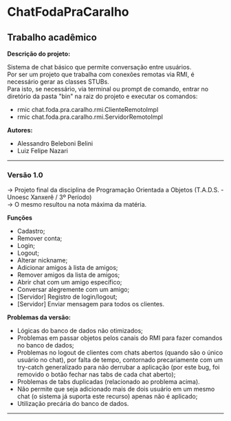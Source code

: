 <h1> ChatFodaPraCaralho </h1>

<h2>Trabalho acadêmico</h2>

<strong>Descrição do projeto:</strong>
<p>
  Sistema de chat básico que permite conversação entre usuários.<br>
  Por ser um projeto que trabalha com conexões remotas via RMI, é necessário gerar as classes STUBs.<br>
  Para isto, se necessário, via terminal ou prompt de comando, entrar no diretório da pasta "bin" na raiz do projeto e executar os comandos:
    <ul>
      <li>rmic chat.foda.pra.caralho.rmi.ClienteRemotoImpl</li>
      <li>rmic chat.foda.pra.caralho.rmi.ServidorRemotoImpl</li>
    </ul>
</p>
<p>
  <strong>Autores:</strong>
  <ul>
      <li>Alessandro Beleboni Belini</li>
      <li>Luiz Felipe Nazari</li>
    </ul>
  
</p>

<hr>
<h3>Versão 1.0</h3>

-> Projeto final da disciplina de Programação Orientada a Objetos (T.A.D.S. - Unoesc Xanxerê / 3º Período)
<br>
-> O mesmo resultou na nota máxima da matéria.

<strong>Funções</strong>
  <ul>
    <li>Cadastro;</li>
    <li>Remover conta;</li>
    <li>Login;</li>
    <li>Logout;</li>
    <li>Alterar nickname;</li>
    <li>Adicionar amigos à lista de amigos;</li>
    <li>Remover amigos da lista de amigos;</li>
    <li>Abrir chat com um amigo específico;</li>
    <li>Conversar alegremente com um amigo;</li>
    <li>[Servidor] Registro de login/logout;</li>
    <li>[Servidor] Enviar mensagem para todos os clientes.</li>
  </ul>

<strong>Problemas da versão:</strong>
  <ul>
    <li>Lógicas do banco de dados não otimizados;</li>
    <li>Problemas em passar objetos pelos canais do RMI para fazer comandos no banco de dados;</li>
    <li>Problemas no logout de clientes com chats abertos (quando são o único usuário no chat), por falta de tempo, contornado precariamente com um try-catch generalizado para não derrubar a aplicação (por este bug, foi removido o botão fechar nas tabs de cada chat aberto);</li>
    <li>Problemas de tabs duplicadas (relacionado ao problema acima).</li>
    <li>Não permite que seja adicionado mais de dois usuário em um mesmo chat (o sistema já suporta este recurso) apenas não é aplicado;</li>
    <li>Utilização precária do banco de dados.</li>
  </ul>
 <hr>
